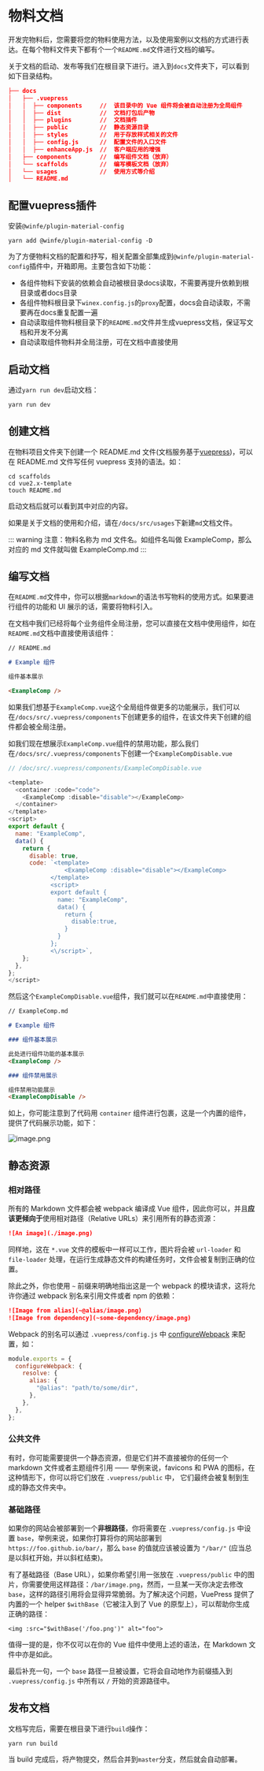 # 物料文档

开发完物料后，您需要将您的物料使用方法，以及使用案例以文档的方式进行表达。在每个物料文件夹下都有个一个`README.md`文件进行文档的编写。

关于文档的启动、发布等我们在根目录下进行。进入到`docs`文件夹下，可以看到如下目录结构。

```json
├── docs
│   ├── .vuepress
│   │  ├── components     //  该目录中的 Vue 组件将会被自动注册为全局组件
│   │  ├── dist           //  文档打包后产物
│   │  ├── plugins        //  文档插件
│   │  ├── public         //  静态资源目录
│   │  ├── styles         //  用于存放样式相关的文件
│   │  ├── config.js      //  配置文件的入口文件
│   │  ├── enhanceApp.js  //  客户端应用的增强
│   ├── components        //  编写组件文档（放弃）
│   └── scaffolds         //  编写模板文档（放弃）
│   └── usages            //  使用方式等介绍
│   └── README.md

```

## 配置vuepress插件

安装`@winfe/plugin-material-config`

```
yarn add @winfe/plugin-material-config -D
```

为了方便物料文档的配置和抒写，相关配置全部集成到`@winfe/plugin-material-config`插件中，开箱即用。主要包含如下功能：
- 各组件物料下安装的依赖会自动被根目录docs读取，不需要再提升依赖到根目录或者docs目录
- 各组件物料根目录下`winex.config.js`的`proxy`配置，docs会自动读取，不需要再在docs重复配置一遍
- 自动读取组件物料根目录下的`README.md`文件并生成vuepress文档，保证写文档和开发不分离
- 自动读取组件物料并全局注册，可在文档中直接使用

## 启动文档

通过`yarn run dev`启动文档：

```bash
yarn run dev
```

## 创建文档

在物料项目文件夹下创建一个 README.md 文件(文档服务基于[vuepress](https://vuepress.vuejs.org/zh/guide/))，可以在 README.md 文件写任何 vuepress 支持的语法。如：

```
cd scaffolds
cd vue2.x-template
touch README.md
```

启动文档后就可以看到其中对应的内容。

如果是关于文档的使用和介绍，请在`/docs/src/usages`下新建`md`文档文件。

::: warning
注意：物料名称为 md 文件名。如组件名叫做 ExampleComp，那么对应的 md 文件就叫做 ExampleComp.md
:::

## 编写文档

在`README.md`文件中，你可以根据`markdown`的语法书写物料的使用方式。如果要进行组件的功能和 UI 展示的话，需要将物料引入。

在文档中我们已经将每个业务组件全局注册，您可以直接在文档中使用组件，如在`README.md`文档中直接使用该组件：

```markdown
// README.md

# Example 组件

组件基本展示

<ExampleComp />
```

如果我们想基于`ExampleComp.vue`这个全局组件做更多的功能展示，我们可以在`/docs/src/.vuepress/components`下创建更多的组件，在该文件夹下创建的组件都会被全局注册。

如我们现在想展示`ExampleComp.vue`组件的禁用功能，那么我们在`/docs/src/.vuepress/components`下创建一个`ExampleCompDisable.vue`

```javascript
// /doc/src/.vuepress/components/ExampleCompDisable.vue

<template>
  <container :code="code">
    <ExampleComp :disable="disable"></ExampleComp>
  </container>
</template>
<script>
export default {
  name: "ExampleComp",
  data() {
    return {
      disable: true,
      code: `<template>
                <ExampleComp :disable="disable"></ExampleComp>
            </template>
            <script>
            export default {
              name: "ExampleComp",
              data() {
                return {
                  disable:true,
                }
              }
            };
            <\/script>`,
    };
  },
};
</script>
```

然后这个`ExampleCompDisable.vue`组件，我们就可以在`README.md`中直接使用：

```markdown
// ExampleComp.md

# Example 组件

### 组件基本展示

此处进行组件功能的基本展示
<ExampleComp />

### 组件禁用展示

组件禁用功能展示
<ExampleCompDisable />
```

如上，你可能注意到了代码用 `container` 组件进行包裹，这是一个内置的组件，提供了代码展示功能，如下：

![image.png](/winex-material-doc/demo.png)

## 静态资源

### 相对路径

所有的 Markdown 文件都会被 webpack 编译成 Vue 组件，因此你可以，并且**应该更倾向于**使用相对路径（Relative URLs）来引用所有的静态资源：

```md
![An image](./image.png)
```

同样地，这在 `*.vue` 文件的模板中一样可以工作，图片将会被 `url-loader` 和 `file-loader` 处理，在运行生成静态文件的构建任务时，文件会被复制到正确的位置。

除此之外，你也使用 `~` 前缀来明确地指出这是一个 webpack 的模块请求，这将允许你通过 webpack 别名来引用文件或者 npm 的依赖：

```md
![Image from alias](~@alias/image.png)
![Image from dependency](~some-dependency/image.png)
```

Webpack 的别名可以通过 `.vuepress/config.js` 中 [configureWebpack](../config/README.md#configurewebpack) 来配置，如：

```js
module.exports = {
  configureWebpack: {
    resolve: {
      alias: {
        "@alias": "path/to/some/dir",
      },
    },
  },
};
```

### 公共文件

有时，你可能需要提供一个静态资源，但是它们并不直接被你的任何一个 markdown 文件或者主题组件引用 —— 举例来说，favicons 和 PWA 的图标，在这种情形下，你可以将它们放在 `.vuepress/public` 中， 它们最终会被复制到生成的静态文件夹中。

### 基础路径

如果你的网站会被部署到一个**非根路径**，你将需要在 `.vuepress/config.js` 中设置 `base`，举例来说，如果你打算将你的网站部署到 `https://foo.github.io/bar/`，那么 `base` 的值就应该被设置为 `"/bar/"` (应当总是以斜杠开始，并以斜杠结束)。

有了基础路径（Base URL），如果你希望引用一张放在 `.vuepress/public` 中的图片，你需要使用这样路径：`/bar/image.png`，然而，一旦某一天你决定去修改 `base`，这样的路径引用将会显得异常脆弱。为了解决这个问题，VuePress 提供了内置的一个 helper `$withBase`（它被注入到了 Vue 的原型上），可以帮助你生成正确的路径：

```vue
<img :src="$withBase('/foo.png')" alt="foo">
```

值得一提的是，你不仅可以在你的 Vue 组件中使用上述的语法，在 Markdown 文件中亦是如此。

最后补充一句，一个 `base` 路径一旦被设置，它将会自动地作为前缀插入到 `.vuepress/config.js` 中所有以 `/` 开始的资源路径中。

## 发布文档

文档写完后，需要在根目录下进行`build`操作：

```shell
yarn run build
```

当 build 完成后，将产物提交，然后合并到`master`分支，然后就会自动部署。
